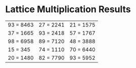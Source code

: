 # Lattice Multiplication Results

|   |   |   |
|---|---|---|
| 93 = 8463 | 27 = 2241 | 21 = 1575 |
| 37 = 1665 | 93 = 2418 | 57 = 1767 |
| 98 = 6958 | 89 = 7120 | 48 = 3888 |
| 15 = 345 | 74 = 1110 | 70 = 6440 |
| 20 = 1480 | 82 = 7790 | 93 = 5952 |

